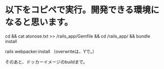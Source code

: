 # 以下をコピペで実行。開発できる環境になると思います。

cd && cat atonose.txt >> /rails_app/Gemfile && cd /rails_app/ && bundle install

rails webpacker:install
（overwriteは、Yで。）

そのあと、ドッカーイメージのbuildまで。